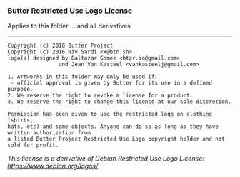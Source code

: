 ### Butter Restricted Use Logo License

Applies to this folder ... and all derivatives

----

    Copyright (c) 2016 Butter Project
    Copyright (c) 2016 Niv Sardi <x@btn.sh>
    logo(s) designed by Baltazar Gomez <btzr.io@gmail.com>
                    and Jean Van Kasteel <vankasteelj@gmail.com>

    1. Artworks in this folder may only be used if:
     - official approval is given by Butter for its use in a defined purpose.
    2. We reserve the right to revoke a license for a product.
    3. We reserve the right to change this license at our sole discretion.

    Permission has been given to use the restricted logo on clothing (shirts,
    hats, etc) and some objects. Anyone can do so as long as they have written authorization from
    a listed Butter Project Restricted Use Logo copyright holder and not sold for profit.

_This license is a derivative of Debian Restricted Use Logo License: https://www.debian.org/logos/_
